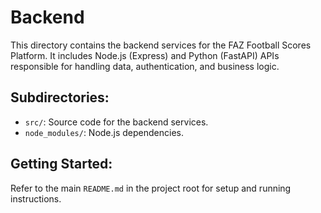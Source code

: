 # Backend

This directory contains the backend services for the FAZ Football Scores Platform. It includes Node.js (Express) and Python (FastAPI) APIs responsible for handling data, authentication, and business logic.

## Subdirectories:
- `src/`: Source code for the backend services.
- `node_modules/`: Node.js dependencies.

## Getting Started:
Refer to the main `README.md` in the project root for setup and running instructions.